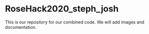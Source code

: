 # RoseHack2020_steph_josh
This is our repository for our combined code. We will add images and documentation. 
